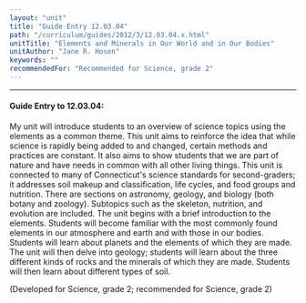 ```yaml
---
layout: "unit"
title: "Guide Entry 12.03.04"
path: "/curriculum/guides/2012/3/12.03.04.x.html"
unitTitle: "Elements and Minerals in Our World and in Our Bodies"
unitAuthor: "Jane R. Hosen"
keywords: ""
recommendedFor: "Recommended for Science, grade 2"
---
```

<body>
<hr/>
<h4>
Guide Entry to 12.03.04:
</h4>
<p>
My unit will introduce students to an overview of science topics using the elements as a common theme. This unit aims to reinforce the idea that while science is rapidly being added to and changed, certain methods and practices are constant. It also aims to show students that we are part of nature and have needs in common with all other living things. This unit is connected to many of Connecticut's science standards for second-graders; it addresses soil makeup and classification, life cycles, and food groups and nutrition. There are sections on astronomy, geology, and biology (both botany and zoology). Subtopics such as the skeleton, nutrition, and evolution are included. The unit begins with a brief introduction to the elements. Students will become familiar with the most commonly found elements in our atmosphere and earth and with those in our bodies. Students will learn about planets and the elements of which they are made.  The unit will then delve into geology; students will learn about the three different kinds of rocks and the minerals of which they are made. Students will then learn about different types of soil.
</p>
<p>
(Developed for Science, grade 2; recommended for Science, grade 2)
</p>
</body>